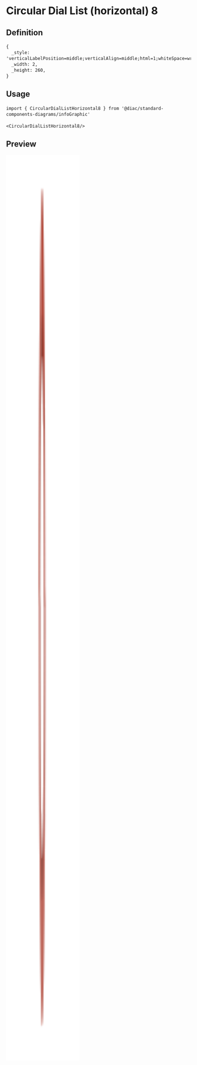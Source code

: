 # Circular Dial List (horizontal) 8

## Definition

```
{
  _style: 'verticalLabelPosition=middle;verticalAlign=middle;html=1;whiteSpace=wrap;shape=mxgraph.infographic.partConcEllipse;startAngle=0;endAngle=0.25;arcWidth=0.4;strokeColor=none;fillColor=#AE4132;fontSize=22;fontColor=#AE4132;align=center;fontStyle=1;',
  _width: 2,
  _height: 260,
}
```

## Usage

```
import { CircularDialListHorizontal8 } from '@diac/standard-components-diagrams/infoGraphic'

<CircularDialListHorizontal8/>
```

## Preview

<img src="./circular-dial-list-horizontal-8.png" width="200"/>
